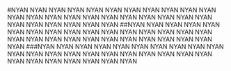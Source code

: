 #NYAN NYAN NYAN NYAN NYAN NYAN NYAN NYAN NYAN NYAN NYAN NYAN NYAN NYAN NYAN NYAN NYAN NYAN NYAN NYAN NYAN NYAN NYAN NYAN NYAN NYAN NYAN NYAN
##NYAN NYAN NYAN NYAN NYAN NYAN NYAN NYAN NYAN NYAN NYAN NYAN NYAN NYAN NYAN NYAN NYAN NYAN NYAN NYAN NYAN NYAN NYAN NYAN NYAN NYAN NYAN NYAN
###NYAN NYAN NYAN NYAN NYAN NYAN NYAN NYAN NYAN NYAN NYAN NYAN NYAN NYAN NYAN NYAN NYAN NYAN NYAN NYAN NYAN NYAN NYAN NYAN NYAN NYAN NYAN NYAN
